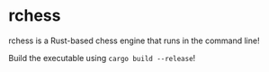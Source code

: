 # rchess

rchess is a Rust-based chess engine that runs in the command line!

Build the executable using `cargo build --release`!

